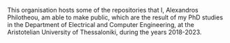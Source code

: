 This organisation hosts some of the repositories that I, Alexandros Philotheou, am able to make public, which are the result of my PhD studies in the Department of Electrical and Computer Engineering, at the Aristotelian University of Thessaloniki, during the years 2018-2023.  

